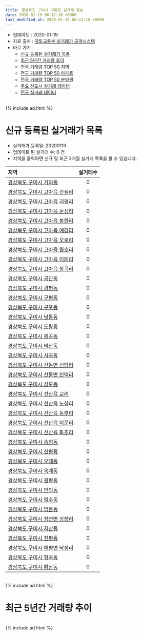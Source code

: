 ```yaml
---
title: 경상북도 구미시 아파트 실거래 정보
date: 2020-01-19 06:12:18 +0900
last_modified_at: 2020-01-19 06:12:18 +0900
---
```


* 업데이트 : 2020-01-19
* 자료 출처 : [국토교통부 실거래가 공개시스템](http://rt.molit.go.kr)
* 바로 가기
    * [신규 등록된 실거래가 목록](#신규-등록된-실거래가-목록)
    * [최근 5년간 거래량 추이](#최근-5년간-거래량-추이)
    * [전국 거래량 TOP 50 지역](https://apt-info.github.io/apt-trade-info/최근-3개월-전국에서-가장-거래가-많이-발생한-지역)
    * [전국 거래량 TOP 50 아파트](https://apt-info.github.io/apt-trade-info/최근-3개월-전국에서-가장-거래가-많이-발생한-아파트)
    * [전국 거래량 TOP 50 분양권](https://apt-info.github.io/apt-trade-info/최근-3개월-전국에서-가장-거래가-많이-발생한-분양권)
    * [주요 신도시 실거래 데이터](https://apt-info.github.io/apt-trade-info/주요-신도시)
    * [전국 실거래 데이터](https://apt-info.github.io/apt-trade-info/전국)

<br>
{% include ad.html %}
<br>

# 신규 등록된 실거래가 목록
* 실거래가 등록일: 20200119
* 업데이트 된 실거래 수: 0 건
* 지역을 클릭하면 신규 및 최근 3개월 실거래 목록을 볼 수 있습니다.


|지역|실거래수|
|:---|:---:|
|[경상북도 구미시 거의동](https://apt-info.github.io/apt-trade-info/경상북도-구미시-거의동)|0|
|[경상북도 구미시 고아읍 관심리](https://apt-info.github.io/apt-trade-info/경상북도-구미시-고아읍-관심리)|0|
|[경상북도 구미시 고아읍 괴평리](https://apt-info.github.io/apt-trade-info/경상북도-구미시-고아읍-괴평리)|0|
|[경상북도 구미시 고아읍 문성리](https://apt-info.github.io/apt-trade-info/경상북도-구미시-고아읍-문성리)|0|
|[경상북도 구미시 고아읍 봉한리](https://apt-info.github.io/apt-trade-info/경상북도-구미시-고아읍-봉한리)|0|
|[경상북도 구미시 고아읍 예강리](https://apt-info.github.io/apt-trade-info/경상북도-구미시-고아읍-예강리)|0|
|[경상북도 구미시 고아읍 오로리](https://apt-info.github.io/apt-trade-info/경상북도-구미시-고아읍-오로리)|0|
|[경상북도 구미시 고아읍 원호리](https://apt-info.github.io/apt-trade-info/경상북도-구미시-고아읍-원호리)|0|
|[경상북도 구미시 고아읍 이례리](https://apt-info.github.io/apt-trade-info/경상북도-구미시-고아읍-이례리)|0|
|[경상북도 구미시 고아읍 항곡리](https://apt-info.github.io/apt-trade-info/경상북도-구미시-고아읍-항곡리)|0|
|[경상북도 구미시 공단동](https://apt-info.github.io/apt-trade-info/경상북도-구미시-공단동)|0|
|[경상북도 구미시 광평동](https://apt-info.github.io/apt-trade-info/경상북도-구미시-광평동)|0|
|[경상북도 구미시 구평동](https://apt-info.github.io/apt-trade-info/경상북도-구미시-구평동)|0|
|[경상북도 구미시 구포동](https://apt-info.github.io/apt-trade-info/경상북도-구미시-구포동)|0|
|[경상북도 구미시 남통동](https://apt-info.github.io/apt-trade-info/경상북도-구미시-남통동)|0|
|[경상북도 구미시 도량동](https://apt-info.github.io/apt-trade-info/경상북도-구미시-도량동)|0|
|[경상북도 구미시 봉곡동](https://apt-info.github.io/apt-trade-info/경상북도-구미시-봉곡동)|0|
|[경상북도 구미시 비산동](https://apt-info.github.io/apt-trade-info/경상북도-구미시-비산동)|0|
|[경상북도 구미시 사곡동](https://apt-info.github.io/apt-trade-info/경상북도-구미시-사곡동)|0|
|[경상북도 구미시 산동면 신당리](https://apt-info.github.io/apt-trade-info/경상북도-구미시-산동면-신당리)|0|
|[경상북도 구미시 산동면 인덕리](https://apt-info.github.io/apt-trade-info/경상북도-구미시-산동면-인덕리)|0|
|[경상북도 구미시 상모동](https://apt-info.github.io/apt-trade-info/경상북도-구미시-상모동)|0|
|[경상북도 구미시 선산읍 교리](https://apt-info.github.io/apt-trade-info/경상북도-구미시-선산읍-교리)|0|
|[경상북도 구미시 선산읍 노상리](https://apt-info.github.io/apt-trade-info/경상북도-구미시-선산읍-노상리)|0|
|[경상북도 구미시 선산읍 동부리](https://apt-info.github.io/apt-trade-info/경상북도-구미시-선산읍-동부리)|0|
|[경상북도 구미시 선산읍 이문리](https://apt-info.github.io/apt-trade-info/경상북도-구미시-선산읍-이문리)|0|
|[경상북도 구미시 선산읍 화조리](https://apt-info.github.io/apt-trade-info/경상북도-구미시-선산읍-화조리)|0|
|[경상북도 구미시 송정동](https://apt-info.github.io/apt-trade-info/경상북도-구미시-송정동)|0|
|[경상북도 구미시 신평동](https://apt-info.github.io/apt-trade-info/경상북도-구미시-신평동)|0|
|[경상북도 구미시 오태동](https://apt-info.github.io/apt-trade-info/경상북도-구미시-오태동)|0|
|[경상북도 구미시 옥계동](https://apt-info.github.io/apt-trade-info/경상북도-구미시-옥계동)|0|
|[경상북도 구미시 원평동](https://apt-info.github.io/apt-trade-info/경상북도-구미시-원평동)|0|
|[경상북도 구미시 인의동](https://apt-info.github.io/apt-trade-info/경상북도-구미시-인의동)|0|
|[경상북도 구미시 임수동](https://apt-info.github.io/apt-trade-info/경상북도-구미시-임수동)|0|
|[경상북도 구미시 임은동](https://apt-info.github.io/apt-trade-info/경상북도-구미시-임은동)|0|
|[경상북도 구미시 장천면 상장리](https://apt-info.github.io/apt-trade-info/경상북도-구미시-장천면-상장리)|0|
|[경상북도 구미시 지산동](https://apt-info.github.io/apt-trade-info/경상북도-구미시-지산동)|0|
|[경상북도 구미시 진평동](https://apt-info.github.io/apt-trade-info/경상북도-구미시-진평동)|0|
|[경상북도 구미시 해평면 낙성리](https://apt-info.github.io/apt-trade-info/경상북도-구미시-해평면-낙성리)|0|
|[경상북도 구미시 형곡동](https://apt-info.github.io/apt-trade-info/경상북도-구미시-형곡동)|0|
|[경상북도 구미시 황상동](https://apt-info.github.io/apt-trade-info/경상북도-구미시-황상동)|0|


<br>
{% include ad.html %}
<br>

# 최근 5년간 거래량 추이


<div style="width:100%;">
    <canvas id="deal_progress" height="200"></canvas>
</div>

<script>
new Chart(document.getElementById("deal_progress"), {
    type: 'line',
    data: {
        labels: ['201501','201502','201503','201504','201505','201506','201507','201508','201509','201510','201511','201512','201601','201602','201603','201604','201605','201606','201607','201608','201609','201610','201611','201612','201701','201702','201703','201704','201705','201706','201707','201708','201709','201710','201711','201712','201801','201802','201803','201804','201805','201806','201807','201808','201809','201810','201811','201812','201901','201902','201903','201904','201905','201906','201907','201908','201909','201910','201911','201912','202001'],
        datasets: [{
            label: '매매',
            pointRadius: 1,
            data: [603, 430, 636, 618, 465, 409, 415, 453, 460, 517, 390, 327, 282, 304, 452, 335, 295, 344, 352, 387, 290, 436, 335, 320, 248, 343, 346, 294, 333, 393, 362, 361, 380, 342, 375, 349, 504, 584, 633, 431, 478, 358, 329, 349, 320, 501, 332, 265, 357, 379, 442, 360, 368, 453, 411, 408, 448, 570, 631, 481, 111],
            borderColor: "rgba(255, 201, 14, 1)",
            backgroundColor: "rgba(255, 201, 14, 0.5)",
            fill: false,
            lineTension: 0
        },{
            label: '전월세',
            pointRadius: 1,
            data: [330, 330, 330, 308, 311, 304, 330, 332, 244, 287, 275, 314, 353, 426, 428, 324, 336, 279, 253, 299, 243, 279, 292, 308, 331, 415, 332, 317, 320, 396, 334, 458, 412, 300, 344, 395, 490, 439, 476, 350, 334, 320, 282, 272, 205, 298, 240, 301, 357, 359, 377, 312, 358, 388, 377, 376, 320, 359, 330, 339, 93],
            borderColor: "rgba(0, 141, 185, 1)",
            backgroundColor: "rgba(0, 141, 185, 0.5)",
            fill: false,
            lineTension: 0
        }
        ]
    },
    options: {
        responsive: true,
        title: {
            display: false
        },
        tooltips: {
            mode: 'index',
            intersect: false
        },
        hover: {
            mode: 'nearest',
            intersect: true
        },
        scales: {
            xAxes: [{
                display: true,
                scaleLabel: {
                    display: true,
                    labelString: '년/월'
                }
            }],
            yAxes: [{
                display: true,
                ticks: {
                    suggestedMin: 0,
                },
                scaleLabel: {
                    display: true,
                    labelString: '실거래 수'
                }
            }]
        }
    }
});

</script>


<br>
{% include ad.html %}
<br>

